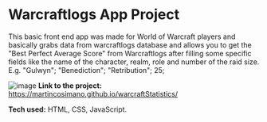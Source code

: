 # Warcraftlogs App Project
This basic front end app was made for World of Warcraft players and basically grabs data from warcraftlogs database and allows you to get the "Best Perfect Average Score" from Warcraftlogs after filling some specific fields like the name of the character, realm, role and number of the raid size. E.g. "Gulwyn"; "Benediction"; "Retribution"; 25;

![image](https://user-images.githubusercontent.com/103332504/206474925-fe96a9c4-87a6-4640-a5a3-ff7b5a4877ea.png)
**Link to the project:** https://martincosimano.github.io/warcraftStatistics/

**Tech used:** HTML, CSS, JavaScript.
